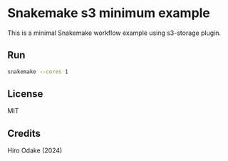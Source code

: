# Snakemake s3 minimum example

This is a minimal Snakemake workflow example using s3-storage plugin.

## Run

```sh
snakemake --cores 1
```

## License

MIT

## Credits

Hiro Odake (2024)